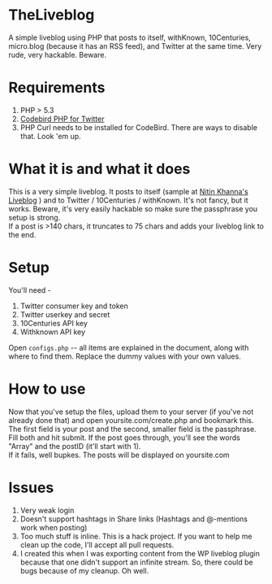 TheLiveblog
===========

  A simple liveblog using PHP that posts to itself, withKnown, 10Centuries, micro.blog (because it has an RSS feed), and Twitter at the same time. Very rude, very hackable. Beware.

Requirements
============

1. PHP > 5.3 
2. [Codebird PHP for Twitter](https://github.com/jublonet/codebird-php)
3. PHP Curl needs to be installed for CodeBird. There are ways to disable that. Look 'em up. 

What it is and what it does
===========================

  This is a very simple liveblog. It posts to itself (sample at [Nitin Khanna's Liveblog](http://liveblog.nitinkhanna.com/) ) and to Twitter / 10Centuries / withKnown.
  It's not fancy, but it works. Beware, it's very easily hackable so make sure the passphrase you setup is strong.  
  If a post is >140 chars, it truncates to 75 chars and adds your liveblog link to the end.


Setup
=====

  You'll need -  
  
  1. Twitter consumer key and token
  2. Twitter userkey and secret
  2. 10Centuries API key 
  3. Withknown API key 
  
  Open `configs.php` -- all items are explained in the document, along with where to find them. Replace the dummy values with your own values.
  
How to use
==========
  Now that you've setup the files, upload them to your server (if you've not already done that) and open yoursite.com/create.php and bookmark this.   
  The first field is your post and the second, smaller field is the passphrase.   
  Fill both and hit submit. If the post goes through, you'll see the words "Array" and the postID (it'll start with 1).   
  If it fails, well bupkes.
  The posts will be displayed on yoursite.com   

Issues
======
  1. Very weak login  
  2. Doesn't support hashtags in Share links (Hashtags and @-mentions work when posting)  
  3. Too much stuff is inline. This is a hack project. If you want to help me clean up the code, I'll accept all pull requests.  
  4. I created this when I was exporting content from the WP liveblog plugin because that one didn't support an infinite stream. So, there could be bugs because of my cleanup. Oh well.
